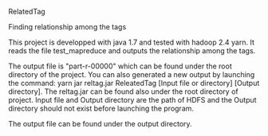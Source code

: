 RelatedTag

Finding relationship among the tags

This project is developped with java 1.7 and tested with hadoop 2.4 yarn. It reads the file test_mapreduce and outputs the relationship among the tags.

The output file is "part-r-00000" which can be found under the root directory of the project. You can also generated a new output by launching the command:
yarn jar reltag.jar ReleatedTag [Input file or directory] [Output directory]. 
The reltag.jar can be found also under the root directory of project. Input file and Output directory are the path of HDFS and the Output directory should not exist before launching the program.

The output file can be found under the output directory.


